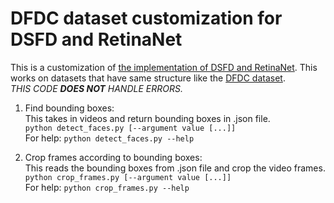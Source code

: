# DFDC dataset customization for DSFD and RetinaNet
This is a customization of [the implementation of DSFD and RetinaNet](https://github.com/hukkelas/DSFD-Pytorch-Inference.git). This works on datasets that have same structure like the [DFDC dataset](https://www.kaggle.com/c/deepfake-detection-challenge).  
_THIS CODE **DOES NOT** HANDLE ERRORS._
1. Find bounding boxes:  
This takes in videos and return bounding boxes in .json file.  
```python detect_faces.py [--argument value [...]]```  
For help: ```python detect_faces.py --help```

2. Crop frames according to bounding boxes:  
This reads the bounding boxes from .json file and crop the video frames.  
```python crop_frames.py [--argument value [...]]```  
For help: ```python crop_frames.py --help```